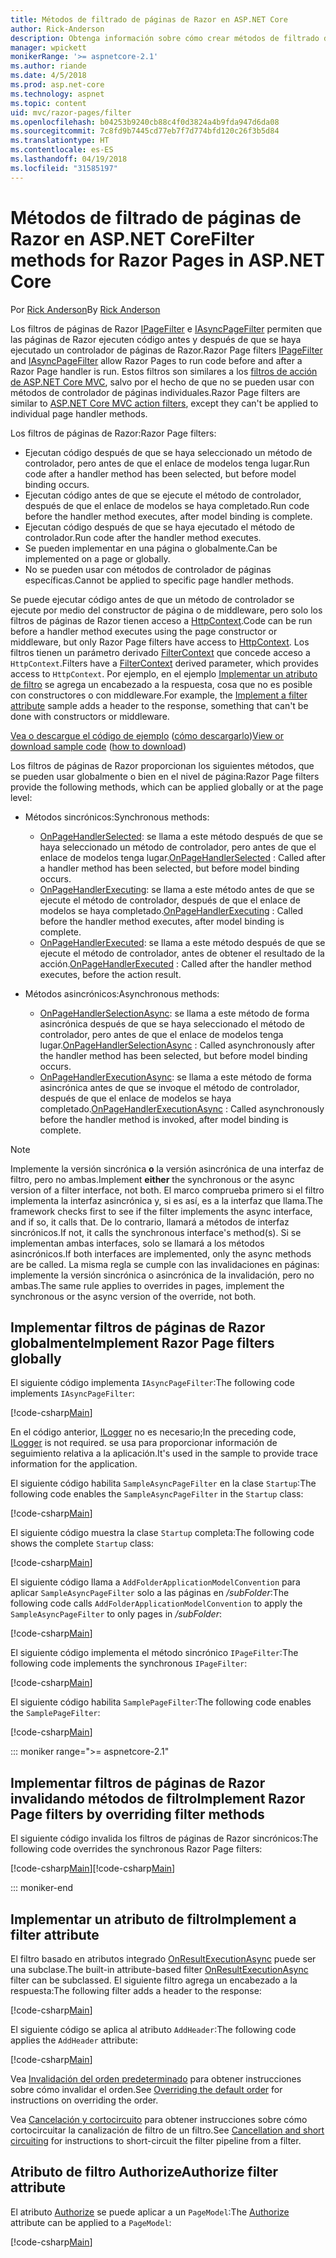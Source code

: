 ```yaml
---
title: Métodos de filtrado de páginas de Razor en ASP.NET Core
author: Rick-Anderson
description: Obtenga información sobre cómo crear métodos de filtrado de páginas de Razor en ASP.NET Core.
manager: wpickett
monikerRange: '>= aspnetcore-2.1'
ms.author: riande
ms.date: 4/5/2018
ms.prod: asp.net-core
ms.technology: aspnet
ms.topic: content
uid: mvc/razor-pages/filter
ms.openlocfilehash: b04253b9240cb88c4f0d3824a4b9fda947d6da08
ms.sourcegitcommit: 7c8fd9b7445cd77eb7f7d774bfd120c26f3b5d84
ms.translationtype: HT
ms.contentlocale: es-ES
ms.lasthandoff: 04/19/2018
ms.locfileid: "31585197"
---
```

# <a name="filter-methods-for-razor-pages-in-aspnet-core"></a><span data-ttu-id="02651-103">Métodos de filtrado de páginas de Razor en ASP.NET Core</span><span class="sxs-lookup"><span data-stu-id="02651-103">Filter methods for Razor Pages in ASP.NET Core</span></span>

<span data-ttu-id="02651-104">Por [Rick Anderson](https://twitter.com/RickAndMSFT)</span><span class="sxs-lookup"><span data-stu-id="02651-104">By [Rick Anderson](https://twitter.com/RickAndMSFT)</span></span>

<span data-ttu-id="02651-105">Los filtros de páginas de Razor [IPageFilter](/dotnet/api/microsoft.aspnetcore.mvc.filters.ipagefilter?view=aspnetcore-2.0) e [IAsyncPageFilter](/dotnet/api/microsoft.aspnetcore.mvc.filters.iasyncpagefilter?view=aspnetcore-2.0) permiten que las páginas de Razor ejecuten código antes y después de que se haya ejecutado un controlador de páginas de Razor.</span><span class="sxs-lookup"><span data-stu-id="02651-105">Razor Page filters [IPageFilter](/dotnet/api/microsoft.aspnetcore.mvc.filters.ipagefilter?view=aspnetcore-2.0) and [IAsyncPageFilter](/dotnet/api/microsoft.aspnetcore.mvc.filters.iasyncpagefilter?view=aspnetcore-2.0) allow Razor Pages to run code before and after a Razor Page handler is run.</span></span> <span data-ttu-id="02651-106">Estos filtros son similares a los [filtros de acción de ASP.NET Core MVC](xref:mvc/controllers/filters#action-filters), salvo por el hecho de que no se pueden usar con métodos de controlador de páginas individuales.</span><span class="sxs-lookup"><span data-stu-id="02651-106">Razor Page filters are similar to [ASP.NET Core MVC action filters](xref:mvc/controllers/filters#action-filters), except they can't be applied to individual page handler methods.</span></span> 

<span data-ttu-id="02651-107">Los filtros de páginas de Razor:</span><span class="sxs-lookup"><span data-stu-id="02651-107">Razor Page filters:</span></span>

* <span data-ttu-id="02651-108">Ejecutan código después de que se haya seleccionado un método de controlador, pero antes de que el enlace de modelos tenga lugar.</span><span class="sxs-lookup"><span data-stu-id="02651-108">Run code after a handler method has been selected, but before model binding occurs.</span></span>
* <span data-ttu-id="02651-109">Ejecutan código antes de que se ejecute el método de controlador, después de que el enlace de modelos se haya completado.</span><span class="sxs-lookup"><span data-stu-id="02651-109">Run code before the handler method executes, after model binding is complete.</span></span>
* <span data-ttu-id="02651-110">Ejecutan código después de que se haya ejecutado el método de controlador.</span><span class="sxs-lookup"><span data-stu-id="02651-110">Run code after the handler method executes.</span></span>
* <span data-ttu-id="02651-111">Se pueden implementar en una página o globalmente.</span><span class="sxs-lookup"><span data-stu-id="02651-111">Can be implemented on a page or globally.</span></span>
* <span data-ttu-id="02651-112">No se pueden usar con métodos de controlador de páginas específicas.</span><span class="sxs-lookup"><span data-stu-id="02651-112">Cannot be applied to specific page handler methods.</span></span>

<span data-ttu-id="02651-113">Se puede ejecutar código antes de que un método de controlador se ejecute por medio del constructor de página o de middleware, pero solo los filtros de páginas de Razor tienen acceso a [HttpContext](/dotnet/api/microsoft.aspnetcore.mvc.razorpages.pagemodel.httpcontext?view=aspnetcore-2.0#Microsoft_AspNetCore_Mvc_RazorPages_PageModel_HttpContext).</span><span class="sxs-lookup"><span data-stu-id="02651-113">Code can be run before a handler method executes using the page constructor or middleware, but only Razor Page filters have access to [HttpContext](/dotnet/api/microsoft.aspnetcore.mvc.razorpages.pagemodel.httpcontext?view=aspnetcore-2.0#Microsoft_AspNetCore_Mvc_RazorPages_PageModel_HttpContext).</span></span> <span data-ttu-id="02651-114">Los filtros tienen un parámetro derivado [FilterContext](/dotnet/api/microsoft.aspnetcore.mvc.filters.filtercontext?view=aspnetcore-2.0) que concede acceso a `HttpContext`.</span><span class="sxs-lookup"><span data-stu-id="02651-114">Filters have a [FilterContext](/dotnet/api/microsoft.aspnetcore.mvc.filters.filtercontext?view=aspnetcore-2.0) derived parameter, which provides access to `HttpContext`.</span></span> <span data-ttu-id="02651-115">Por ejemplo, en el ejemplo [Implementar un atributo de filtro](#ifa) se agrega un encabezado a la respuesta, cosa que no es posible con constructores o con middleware.</span><span class="sxs-lookup"><span data-stu-id="02651-115">For example, the [Implement a filter attribute](#ifa) sample adds a header to the response, something that can't be done with constructors or middleware.</span></span>

<span data-ttu-id="02651-116">[Vea o descargue el código de ejemplo](https://github.com/aspnet/Docs/tree/live/aspnetcore/tutorials/razor-pages/razor-pages-start/sample/RazorPagesMovie) ([cómo descargarlo](xref:tutorials/index#how-to-download-a-sample))</span><span class="sxs-lookup"><span data-stu-id="02651-116">[View or download sample code](https://github.com/aspnet/Docs/tree/live/aspnetcore/tutorials/razor-pages/razor-pages-start/sample/RazorPagesMovie) ([how to download](xref:tutorials/index#how-to-download-a-sample))</span></span>

<span data-ttu-id="02651-117">Los filtros de páginas de Razor proporcionan los siguientes métodos, que se pueden usar globalmente o bien en el nivel de página:</span><span class="sxs-lookup"><span data-stu-id="02651-117">Razor Page filters provide the following methods, which can be applied globally or at the page level:</span></span>

* <span data-ttu-id="02651-118">Métodos sincrónicos:</span><span class="sxs-lookup"><span data-stu-id="02651-118">Synchronous methods:</span></span>

    * <span data-ttu-id="02651-119">[OnPageHandlerSelected](/dotnet/api/microsoft.aspnetcore.mvc.filters.ipagefilter.onpagehandlerselected?view=aspnetcore-2.0): se llama a este método después de que se haya seleccionado un método de controlador, pero antes de que el enlace de modelos tenga lugar.</span><span class="sxs-lookup"><span data-stu-id="02651-119">[OnPageHandlerSelected](/dotnet/api/microsoft.aspnetcore.mvc.filters.ipagefilter.onpagehandlerselected?view=aspnetcore-2.0) : Called after a handler method has been selected, but before model binding occurs.</span></span>
    * <span data-ttu-id="02651-120">[OnPageHandlerExecuting](/dotnet/api/microsoft.aspnetcore.mvc.filters.ipagefilter.onpagehandlerexecuting?view=aspnetcore-2.0): se llama a este método antes de que se ejecute el método de controlador, después de que el enlace de modelos se haya completado.</span><span class="sxs-lookup"><span data-stu-id="02651-120">[OnPageHandlerExecuting](/dotnet/api/microsoft.aspnetcore.mvc.filters.ipagefilter.onpagehandlerexecuting?view=aspnetcore-2.0) : Called before the handler method executes, after model binding is complete.</span></span>
    * <span data-ttu-id="02651-121">[OnPageHandlerExecuted](/dotnet/api/microsoft.aspnetcore.mvc.filters.ipagefilter.onpagehandlerexecuted?view=aspnetcore-2.0): se llama a este método después de que se ejecute el método de controlador, antes de obtener el resultado de la acción.</span><span class="sxs-lookup"><span data-stu-id="02651-121">[OnPageHandlerExecuted](/dotnet/api/microsoft.aspnetcore.mvc.filters.ipagefilter.onpagehandlerexecuted?view=aspnetcore-2.0) : Called after the handler method executes, before the action result.</span></span>

* <span data-ttu-id="02651-122">Métodos asincrónicos:</span><span class="sxs-lookup"><span data-stu-id="02651-122">Asynchronous methods:</span></span>

    * <span data-ttu-id="02651-123">[OnPageHandlerSelectionAsync](/dotnet/api/microsoft.aspnetcore.mvc.filters.iasyncpagefilter.onpagehandlerselectionasync?view=aspnetcore-2.0): se llama a este método de forma asincrónica después de que se haya seleccionado el método de controlador, pero antes de que el enlace de modelos tenga lugar.</span><span class="sxs-lookup"><span data-stu-id="02651-123">[OnPageHandlerSelectionAsync](/dotnet/api/microsoft.aspnetcore.mvc.filters.iasyncpagefilter.onpagehandlerselectionasync?view=aspnetcore-2.0) : Called asynchronously after the handler method has been selected, but before model binding occurs.</span></span>
    * <span data-ttu-id="02651-124">[OnPageHandlerExecutionAsync](/dotnet/api/microsoft.aspnetcore.mvc.filters.iasyncpagefilter.onpagehandlerexecutionasync?view=aspnetcore-2.0): se llama a este método de forma asincrónica antes de que se invoque el método de controlador, después de que el enlace de modelos se haya completado.</span><span class="sxs-lookup"><span data-stu-id="02651-124">[OnPageHandlerExecutionAsync](/dotnet/api/microsoft.aspnetcore.mvc.filters.iasyncpagefilter.onpagehandlerexecutionasync?view=aspnetcore-2.0) : Called asynchronously before the handler method is invoked, after model binding is complete.</span></span>

> [!NOTE]
> <span data-ttu-id="02651-125">Implemente la versión sincrónica **o** la versión asincrónica de una interfaz de filtro, pero no ambas.</span><span class="sxs-lookup"><span data-stu-id="02651-125">Implement **either** the synchronous or the async version of a filter interface, not both.</span></span> <span data-ttu-id="02651-126">El marco comprueba primero si el filtro implementa la interfaz asincrónica y, si es así, es a la interfaz que llama.</span><span class="sxs-lookup"><span data-stu-id="02651-126">The framework checks first to see if the filter implements the async interface, and if so, it calls that.</span></span> <span data-ttu-id="02651-127">De lo contrario, llamará a métodos de interfaz sincrónicos.</span><span class="sxs-lookup"><span data-stu-id="02651-127">If not, it calls the synchronous interface's method(s).</span></span> <span data-ttu-id="02651-128">Si se implementan ambas interfaces, solo se llamará a los métodos asincrónicos.</span><span class="sxs-lookup"><span data-stu-id="02651-128">If both interfaces are implemented, only the async methods are be called.</span></span> <span data-ttu-id="02651-129">La misma regla se cumple con las invalidaciones en páginas: implemente la versión sincrónica o asincrónica de la invalidación, pero no ambas.</span><span class="sxs-lookup"><span data-stu-id="02651-129">The same rule applies to overrides in pages, implement the synchronous or the async version of the override, not both.</span></span>

## <a name="implement-razor-page-filters-globally"></a><span data-ttu-id="02651-130">Implementar filtros de páginas de Razor globalmente</span><span class="sxs-lookup"><span data-stu-id="02651-130">Implement Razor Page filters globally</span></span>

<span data-ttu-id="02651-131">El siguiente código implementa `IAsyncPageFilter`:</span><span class="sxs-lookup"><span data-stu-id="02651-131">The following code implements `IAsyncPageFilter`:</span></span>

[!code-csharp[Main](filter/sample/PageFilter/Filters/SampleAsyncPageFilter.cs?name=snippet1)]

<span data-ttu-id="02651-132">En el código anterior, [ILogger](/dotnet/api/microsoft.extensions.logging.ilogger?view=aspnetcore-2.0) no es necesario;</span><span class="sxs-lookup"><span data-stu-id="02651-132">In the preceding code, [ILogger](/dotnet/api/microsoft.extensions.logging.ilogger?view=aspnetcore-2.0) is not required.</span></span> <span data-ttu-id="02651-133">se usa para proporcionar información de seguimiento relativa a la aplicación.</span><span class="sxs-lookup"><span data-stu-id="02651-133">It's used in the sample to provide trace information for the application.</span></span>

<span data-ttu-id="02651-134">El siguiente código habilita `SampleAsyncPageFilter` en la clase `Startup`:</span><span class="sxs-lookup"><span data-stu-id="02651-134">The following code enables the `SampleAsyncPageFilter` in the `Startup` class:</span></span>

[!code-csharp[Main](filter/sample/PageFilter/Startup.cs?name=snippet2&highlight=11)]

<span data-ttu-id="02651-135">El siguiente código muestra la clase `Startup` completa:</span><span class="sxs-lookup"><span data-stu-id="02651-135">The following code shows the complete `Startup` class:</span></span>

[!code-csharp[Main](filter/sample/PageFilter/Startup.cs?name=snippet1)]

<span data-ttu-id="02651-136">El siguiente código llama a `AddFolderApplicationModelConvention` para aplicar `SampleAsyncPageFilter` solo a las páginas en */subFolder*:</span><span class="sxs-lookup"><span data-stu-id="02651-136">The following code calls `AddFolderApplicationModelConvention` to apply the `SampleAsyncPageFilter` to only pages in */subFolder*:</span></span>

[!code-csharp[Main](filter/sample/PageFilter/Startup2.cs?name=snippet2)]

<span data-ttu-id="02651-137">El siguiente código implementa el método sincrónico `IPageFilter`:</span><span class="sxs-lookup"><span data-stu-id="02651-137">The following code implements the synchronous `IPageFilter`:</span></span>

[!code-csharp[Main](filter/sample/PageFilter/Filters/SamplePageFilter.cs?name=snippet1)]

<span data-ttu-id="02651-138">El siguiente código habilita `SamplePageFilter`:</span><span class="sxs-lookup"><span data-stu-id="02651-138">The following code enables the `SamplePageFilter`:</span></span>

[!code-csharp[Main](filter/sample/PageFilter/StartupSync.cs?name=snippet2&highlight=11)]

::: moniker range=">= aspnetcore-2.1"
## <a name="implement-razor-page-filters-by-overriding-filter-methods"></a><span data-ttu-id="02651-139">Implementar filtros de páginas de Razor invalidando métodos de filtro</span><span class="sxs-lookup"><span data-stu-id="02651-139">Implement Razor Page filters by overriding filter methods</span></span>

<span data-ttu-id="02651-140">El siguiente código invalida los filtros de páginas de Razor sincrónicos:</span><span class="sxs-lookup"><span data-stu-id="02651-140">The following code overrides the synchronous Razor Page filters:</span></span>

<span data-ttu-id="02651-141">[!code-csharp[Main](filter/sample/PageFilter/Pages/Index.cshtml.cs)]</span><span class="sxs-lookup"><span data-stu-id="02651-141">[!code-csharp[Main](filter/sample/PageFilter/Pages/Index.cshtml.cs)]</span></span>

::: moniker-end

<a name="ifa"></a>
## <a name="implement-a-filter-attribute"></a><span data-ttu-id="02651-142">Implementar un atributo de filtro</span><span class="sxs-lookup"><span data-stu-id="02651-142">Implement a filter attribute</span></span>

<span data-ttu-id="02651-143">El filtro basado en atributos integrado [OnResultExecutionAsync](/dotnet/api/microsoft.aspnetcore.mvc.filters.iasyncresultfilter.onresultexecutionasync?view=aspnetcore-2.0#Microsoft_AspNetCore_Mvc_Filters_IAsyncResultFilter_OnResultExecutionAsync_Microsoft_AspNetCore_Mvc_Filters_ResultExecutingContext_Microsoft_AspNetCore_Mvc_Filters_ResultExecutionDelegate_) puede ser una subclase.</span><span class="sxs-lookup"><span data-stu-id="02651-143">The built-in attribute-based filter [OnResultExecutionAsync](/dotnet/api/microsoft.aspnetcore.mvc.filters.iasyncresultfilter.onresultexecutionasync?view=aspnetcore-2.0#Microsoft_AspNetCore_Mvc_Filters_IAsyncResultFilter_OnResultExecutionAsync_Microsoft_AspNetCore_Mvc_Filters_ResultExecutingContext_Microsoft_AspNetCore_Mvc_Filters_ResultExecutionDelegate_) filter can be subclassed.</span></span> <span data-ttu-id="02651-144">El siguiente filtro agrega un encabezado a la respuesta:</span><span class="sxs-lookup"><span data-stu-id="02651-144">The following filter adds a header to the response:</span></span>

[!code-csharp[Main](filter/sample/PageFilter/Filters/AddHeaderAttribute.cs)]

<span data-ttu-id="02651-145">El siguiente código se aplica al atributo `AddHeader`:</span><span class="sxs-lookup"><span data-stu-id="02651-145">The following code applies the `AddHeader` attribute:</span></span>

[!code-csharp[Main](filter/sample/PageFilter/Pages/Contact.cshtml.cs?name=snippet1)]

<span data-ttu-id="02651-146">Vea [Invalidación del orden predeterminado](xref:mvc/controllers/filters#overriding-the-default-order) para obtener instrucciones sobre cómo invalidar el orden.</span><span class="sxs-lookup"><span data-stu-id="02651-146">See [Overriding the default order](xref:mvc/controllers/filters#overriding-the-default-order) for instructions on overriding the order.</span></span>

<span data-ttu-id="02651-147">Vea [Cancelación y cortocircuito](xref:mvc/controllers/filters#cancellation-and-short-circuiting) para obtener instrucciones sobre cómo cortocircuitar la canalización de filtro de un filtro.</span><span class="sxs-lookup"><span data-stu-id="02651-147">See [Cancellation and short circuiting](xref:mvc/controllers/filters#cancellation-and-short-circuiting) for instructions to short-circuit the filter pipeline from a filter.</span></span> 

<a name="auth"></a>
## <a name="authorize-filter-attribute"></a><span data-ttu-id="02651-148">Atributo de filtro Authorize</span><span class="sxs-lookup"><span data-stu-id="02651-148">Authorize filter attribute</span></span>

<span data-ttu-id="02651-149">El atributo [Authorize](/dotnet/api/microsoft.aspnetcore.authorization.authorizeattribute?view=aspnetcore-2.0) se puede aplicar a un `PageModel`:</span><span class="sxs-lookup"><span data-stu-id="02651-149">The [Authorize](/dotnet/api/microsoft.aspnetcore.authorization.authorizeattribute?view=aspnetcore-2.0) attribute can be applied to a `PageModel`:</span></span>

[!code-csharp[Main](filter/sample/PageFilter/Pages/ModelWithAuthFilter.cshtml.cs?highlight=7)]
